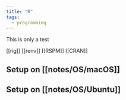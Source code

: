 ```yaml
---
title: "R"
tags:
  - programming
---
```


This is only a test

[[rig]] [[renv]] [[RSPM]] [[CRAN]] 

## Setup on [[notes/OS/macOS]]

## Setup on [[notes/OS/Ubuntu]]
